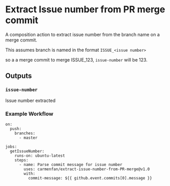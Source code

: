 # Extract Issue number from PR merge commit
A composition action to extract issue number from the branch name on a merge commit.

This assumes branch is named in the format `ISSUE_<issue number>`

so a a merge commit to merge ISSUE_123, `issue-number` will be 123.

## Outputs

### `issue-number`

Issue number extracted


### Example Workflow
```
on:
  push:
    branches:
      - master

jobs:
  getIssueNumber:
    runs-on: ubuntu-latest
    steps:
      - name: Parse commit message for issue number
        uses: carmenfan/extract-issue-number-from-PR-merge@v1.0
        with:
          commit-message: ${{ github.event.commits[0].message }}

```
